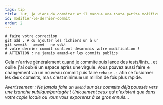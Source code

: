 ```yaml
---
tags: tip
title: Zut, je viens de commiter et il manque une toute petite modification&nbsp;!
id: modifier-le-dernier-commit
order: 2
---
```


```git
# faire votre correction
git add . # ou ajouter les fichiers un à un
git commit --amend --no-edit
# votre dernier commit contient désormais votre modification !
# ATTENTION : ne jamais amend-er les commits publics
```

Cela m'arrive généralement quand je commite puis lance des tests/lints... et ouille, j'ai oublié un espace après une virgule. Vous pouvez aussi faire le changement via un nouveau commit puis faire `rebase -i` afin de fusionner les deux commits, mais c'est minimum un million de fois plus rapide.

*Avertissement&nbsp;: Ne jamais faire un `amend` sur des commits déjà poussés vers une branche publique/partagée&nbsp;! Uniquement ceux qui n'existent que dans votre copie locale ou vous vous exposerez à de gros ennuis...*
